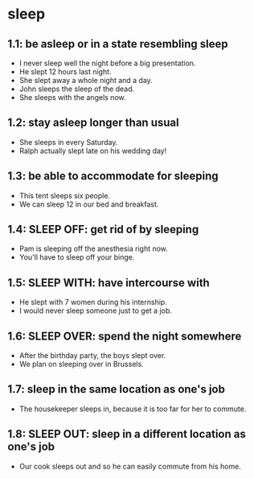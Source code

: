 # sleep
## 1.1: be asleep or in a state resembling sleep

  *  I never sleep well the night before a big presentation.
  *  He slept 12 hours last night.
  *  She slept away a whole night and a day.
  *  John sleeps the sleep of the dead.
  *  She sleeps with the angels now.

## 1.2: stay asleep longer than usual

  *  She sleeps in every Saturday.
  *  Ralph actually slept late on his wedding day!

## 1.3: be able to accommodate for sleeping

  *  This tent sleeps six people.
  *  We can sleep 12 in our bed and breakfast.

## 1.4: SLEEP OFF: get rid of by sleeping

  *  Pam is sleeping off the anesthesia right now.
  *  You'll have to sleep off your binge.

## 1.5: SLEEP WITH: have intercourse with

  *  He slept with 7 women during his internship.
  *  I would never sleep someone just to get a job.

## 1.6: SLEEP OVER: spend the night somewhere

  *  After the birthday party, the boys slept over.
  *  We plan on sleeping over in Brussels.

## 1.7: sleep in the same location as one's job

  *  The housekeeper sleeps in, because it is too far for her to commute.

## 1.8: SLEEP OUT: sleep in a different location as one's job

  *  Our cook sleeps out and so he can easily commute from his home.
